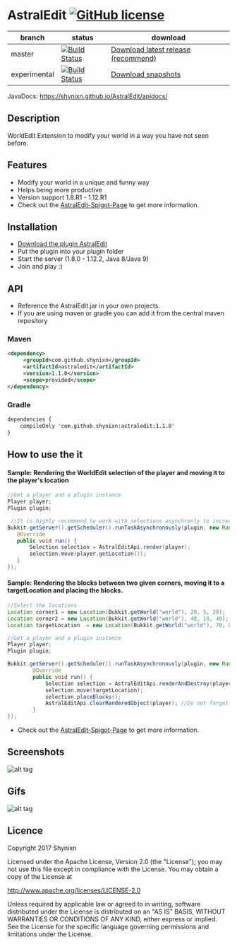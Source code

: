 # AstralEdit [![GitHub license](https://img.shields.io/badge/license-Apache%20License%202.0-blue.svg)](https://raw.githubusercontent.com/Shynixn/AstralEdit/master/LICENSE)

| branch        | status        | download      |
| ------------- | --------------| --------------| 
| master        | [![Build Status](https://travis-ci.org/Shynixn/AstralEdit.svg?branch=master)](https://travis-ci.org/Shynixn/AstralEdit) |[Download latest release (recommend)](https://github.com/Shynixn/AstralEdit/releases)|
| experimental      | [![Build Status](https://travis-ci.org/Shynixn/AstralEdit.svg?branch=experimental)](https://travis-ci.org/Shynixn/AstralEdit) | [Download snapshots](https://oss.sonatype.org/content/repositories/snapshots/com/github/shynixn/astraledit/) |

JavaDocs: https://shynixn.github.io/AstralEdit/apidocs/

## Description
WorldEdit Extension to modify your world in a way you have not seen before.

## Features

* Modify your world in a unique and funny way
* Helps being more productive
* Version support 1.8.R1 - 1.12.R1
* Check out the [AstralEdit-Spigot-Page](https://www.spigotmc.org/resources/renderedworldedit_lite.11409/) to get more information. 

## Installation

* [Download the plugin AstralEdit](https://github.com/Shynixn/AstralEdit/releases)
* Put the plugin into your plugin folder
* Start the server (1.8.0 - 1.12.2, Java 8/Java 9)
* Join and play :)

## API

* Reference the AstralEdit.jar in your own projects.
* If you are using maven or gradle you can add it from the central maven repository

### Maven

```xml
<dependency>
     <groupId>com.github.shynixn</groupId>
     <artifactId>astraledit</artifactId>
     <version>1.1.0</version>
     <scope>provided</scope>
</dependency>
```

### Gradle

```xml
dependencies {
    compileOnly 'com.github.shynixn:astraledit:1.1.0'
}
```

## How to use the it

#### Sample: Rendering the WorldEdit selection of the player and moving it to the player's location

```java
//Get a player and a plugin instance
Player player;
Plugin plugin;

 //It is highly recommend to work with selections asynchronly to increase server performance
Bukkit.getServer().getScheduler().runTaskAsynchronously(plugin, new Runnable() {
   @Override
   public void run() {
       Selection selection = AstralEditApi.render(player);
       selection.move(player.getLocation());
   }
});
```
#### Sample: Rendering the blocks between two given corners, moving it to a targetLocation and placing the blocks. 

```java
//Select the locations
Location corner1 = new Location(Bukkit.getWorld("world"), 20, 5, 20);
Location corner2 = new Location(Bukkit.getWorld("world"), 40, 10, 40);
Location targetLocation  = new Location(Bukkit.getWorld("world"), 70, 8, 40);

//Get a player and a plugin instance
Player player;
Plugin plugin;

Bukkit.getServer().getScheduler().runTaskAsynchronously(plugin, new Runnable() {
        @Override
        public void run() {
            Selection selection = AstralEditApi.renderAndDestroy(player,corner1, corner2);
            selection.move(targetLocation);
            selection.placeBlocks();
            AstralEditApi.clearRenderedObject(player); //Do not forget to clean up the selection
        }
});
```

* Check out the [AstralEdit-Spigot-Page](https://www.spigotmc.org/resources/renderedworldedit_lite.11409/) to get more information. 

## Screenshots

![alt tag](http://www.mediafire.com/convkey/6605/czkr85tdoq751g7zg.jpg)

## Gifs

![alt tag](http://www.mediafire.com/convkey/de9a/s37xusb1guym4fbzg.jpg)

## Licence

Copyright 2017 Shynixn

Licensed under the Apache License, Version 2.0 (the "License");
you may not use this file except in compliance with the License.
You may obtain a copy of the License at

   http://www.apache.org/licenses/LICENSE-2.0

Unless required by applicable law or agreed to in writing, software
distributed under the License is distributed on an "AS IS" BASIS,
WITHOUT WARRANTIES OR CONDITIONS OF ANY KIND, either express or implied.
See the License for the specific language governing permissions and
limitations under the License.